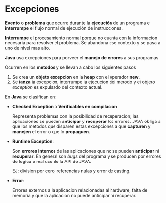 # Excepciones

**Evento** o **problema** que ocurre durante la **ejecución** de un programa e **interrumpe** el flujo normal de ejecución de instrucciones.

**Interrumpe** el procesamiento normal porque no cuenta con la informacion necesaria para resolver el problema.
Se abandona ese contexto y se pasa a uno de nivel mas alto.

**Java** usa excepciones para porveer el **manejo de errores** a sus programas

Ocurren en los **metodos** y se llevan a cabo los siguientes pasos

1. Se crea un **objeto excepcion** en la **heap** con el operador **new**.
2. Se **lanza** la excepcion, interrumpe la ejecucion del metodo y el objeto _exception_ es expulsado del contexto actual.

En **Java** se clasifican en:

- **Checked Exception** o **Verificables en compilacion**

  Representa problemas con la posibilidad de recuperacion; las aplicaciones se pueden **anticipar** y **recuperar** los errores.
  JAVA obliga a que los metodos que disparen estas excepciones a que **capturen** y **manejen** el error o que lo **propaguen**.

- **Runtime Exception**:

  Son **errores internos** de las aplicaciones que no se pueden **anticipar** ni **recuperar**. En general son _bugs_ del programa y se producen por errores de logica o mal uso de la API de JAVA.

  EJ: division por cero, referencias nulas y error de casting.

- **Error**:

  Errores externos a la aplicacion relacionadas al hardware, falta de memoria y que la aplicacion no puede anticipar ni recuperar.
